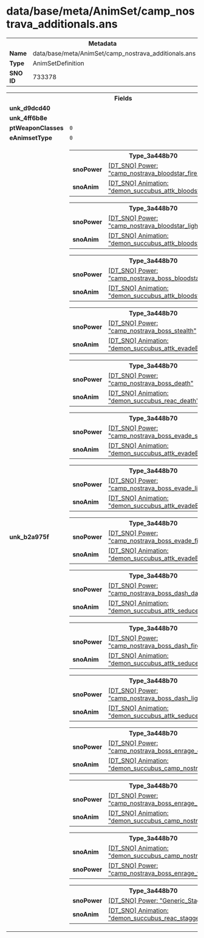 <h1>data/base/meta/AnimSet/camp_nostrava_additionals.ans</h1><table><tr><th colspan="100%">Metadata</th></tr><tr><td><b>Name</b></td><td>data/base/meta/AnimSet/camp_nostrava_additionals.ans</td></tr><tr><td><b>Type</b></td><td>AnimSetDefinition</td></tr><tr><td><b>SNO ID</b></td><td>733378</td></tr></table>

<table><tr><th colspan="100%">Fields</th></tr><tr><td><b>unk_d9dcd40</b></td><td></td></tr><tr><td><b>unk_4ff6b8e</b></td><td></td></tr><tr><td><b>ptWeaponClasses</b></td><td><code>0</code>
</td></tr><tr><td><b>eAnimsetType</b></td><td><code>0</code></td></tr><tr><td><b>unk_b2a975f</b></td><td><table><tr><th colspan="100%">Type_3a448b70</th></tr><tr><td><b>snoPower</b></td><td><a href="..\Power\camp_nostrava_bloodstar_fire.pow.md">[DT_SNO] Power: "camp_nostrava_bloodstar_fire"</a></td></tr><tr><td><b>snoAnim</b></td><td><a href="..\Anim\demon_succubus_attk_bloodstar.ani.md">[DT_SNO] Animation: "demon_succubus_attk_bloodstar"</a></td></tr></table>


<table><tr><th colspan="100%">Type_3a448b70</th></tr><tr><td><b>snoPower</b></td><td><a href="..\Power\camp_nostrava_bloodstar_lightning.pow.md">[DT_SNO] Power: "camp_nostrava_bloodstar_lightning"</a></td></tr><tr><td><b>snoAnim</b></td><td><a href="..\Anim\demon_succubus_attk_bloodstar.ani.md">[DT_SNO] Animation: "demon_succubus_attk_bloodstar"</a></td></tr></table>


<table><tr><th colspan="100%">Type_3a448b70</th></tr><tr><td><b>snoPower</b></td><td><a href="..\Power\camp_nostrava_boss_bloodstar_base.pow.md">[DT_SNO] Power: "camp_nostrava_boss_bloodstar_base"</a></td></tr><tr><td><b>snoAnim</b></td><td><a href="..\Anim\demon_succubus_attk_bloodstar.ani.md">[DT_SNO] Animation: "demon_succubus_attk_bloodstar"</a></td></tr></table>


<table><tr><th colspan="100%">Type_3a448b70</th></tr><tr><td><b>snoPower</b></td><td><a href="..\Power\camp_nostrava_boss_stealth.pow.md">[DT_SNO] Power: "camp_nostrava_boss_stealth"</a></td></tr><tr><td><b>snoAnim</b></td><td><a href="..\Anim\demon_succubus_attk_evadeBack.ani.md">[DT_SNO] Animation: "demon_succubus_attk_evadeBack"</a></td></tr></table>


<table><tr><th colspan="100%">Type_3a448b70</th></tr><tr><td><b>snoPower</b></td><td><a href="..\Power\camp_nostrava_boss_death.pow.md">[DT_SNO] Power: "camp_nostrava_boss_death"</a></td></tr><tr><td><b>snoAnim</b></td><td><a href="..\Anim\demon_succubus_reac_death.ani.md">[DT_SNO] Animation: "demon_succubus_reac_death"</a></td></tr></table>


<table><tr><th colspan="100%">Type_3a448b70</th></tr><tr><td><b>snoPower</b></td><td><a href="..\Power\camp_nostrava_boss_evade_shadow.pow.md">[DT_SNO] Power: "camp_nostrava_boss_evade_shadow"</a></td></tr><tr><td><b>snoAnim</b></td><td><a href="..\Anim\demon_succubus_attk_evadeBack.ani.md">[DT_SNO] Animation: "demon_succubus_attk_evadeBack"</a></td></tr></table>


<table><tr><th colspan="100%">Type_3a448b70</th></tr><tr><td><b>snoPower</b></td><td><a href="..\Power\camp_nostrava_boss_evade_lightning.pow.md">[DT_SNO] Power: "camp_nostrava_boss_evade_lightning"</a></td></tr><tr><td><b>snoAnim</b></td><td><a href="..\Anim\demon_succubus_attk_evadeBack.ani.md">[DT_SNO] Animation: "demon_succubus_attk_evadeBack"</a></td></tr></table>


<table><tr><th colspan="100%">Type_3a448b70</th></tr><tr><td><b>snoPower</b></td><td><a href="..\Power\camp_nostrava_boss_evade_fire.pow.md">[DT_SNO] Power: "camp_nostrava_boss_evade_fire"</a></td></tr><tr><td><b>snoAnim</b></td><td><a href="..\Anim\demon_succubus_attk_evadeBack.ani.md">[DT_SNO] Animation: "demon_succubus_attk_evadeBack"</a></td></tr></table>


<table><tr><th colspan="100%">Type_3a448b70</th></tr><tr><td><b>snoPower</b></td><td><a href="..\Power\camp_nostrava_boss_dash_dark.pow.md">[DT_SNO] Power: "camp_nostrava_boss_dash_dark"</a></td></tr><tr><td><b>snoAnim</b></td><td><a href="..\Anim\demon_succubus_attk_seduce_nostrava.ani.md">[DT_SNO] Animation: "demon_succubus_attk_seduce_nostrava"</a></td></tr></table>


<table><tr><th colspan="100%">Type_3a448b70</th></tr><tr><td><b>snoPower</b></td><td><a href="..\Power\camp_nostrava_boss_dash_fire.pow.md">[DT_SNO] Power: "camp_nostrava_boss_dash_fire"</a></td></tr><tr><td><b>snoAnim</b></td><td><a href="..\Anim\demon_succubus_attk_seduce_nostrava.ani.md">[DT_SNO] Animation: "demon_succubus_attk_seduce_nostrava"</a></td></tr></table>


<table><tr><th colspan="100%">Type_3a448b70</th></tr><tr><td><b>snoPower</b></td><td><a href="..\Power\camp_nostrava_boss_dash_lightning.pow.md">[DT_SNO] Power: "camp_nostrava_boss_dash_lightning"</a></td></tr><tr><td><b>snoAnim</b></td><td><a href="..\Anim\demon_succubus_attk_seduce_nostrava.ani.md">[DT_SNO] Animation: "demon_succubus_attk_seduce_nostrava"</a></td></tr></table>


<table><tr><th colspan="100%">Type_3a448b70</th></tr><tr><td><b>snoPower</b></td><td><a href="..\Power\camp_nostrava_boss_enrage_dark.pow.md">[DT_SNO] Power: "camp_nostrava_boss_enrage_dark"</a></td></tr><tr><td><b>snoAnim</b></td><td><a href="..\Anim\demon_succubus_camp_nostrava_bigAttk.ani.md">[DT_SNO] Animation: "demon_succubus_camp_nostrava_bigAttk"</a></td></tr></table>


<table><tr><th colspan="100%">Type_3a448b70</th></tr><tr><td><b>snoPower</b></td><td><a href="..\Power\camp_nostrava_boss_enrage_lightning.pow.md">[DT_SNO] Power: "camp_nostrava_boss_enrage_lightning"</a></td></tr><tr><td><b>snoAnim</b></td><td><a href="..\Anim\demon_succubus_camp_nostrava_bigAttk.ani.md">[DT_SNO] Animation: "demon_succubus_camp_nostrava_bigAttk"</a></td></tr></table>


<table><tr><th colspan="100%">Type_3a448b70</th></tr><tr><td><b>snoAnim</b></td><td><a href="..\Anim\demon_succubus_camp_nostrava_bigAttk.ani.md">[DT_SNO] Animation: "demon_succubus_camp_nostrava_bigAttk"</a></td></tr><tr><td><b>snoPower</b></td><td><a href="..\Power\camp_nostrava_boss_enrage_fire.pow.md">[DT_SNO] Power: "camp_nostrava_boss_enrage_fire"</a></td></tr></table>


<table><tr><th colspan="100%">Type_3a448b70</th></tr><tr><td><b>snoPower</b></td><td><a href="..\Power\Generic_Stagger.pow.md">[DT_SNO] Power: "Generic_Stagger"</a></td></tr><tr><td><b>snoAnim</b></td><td><a href="..\Anim\demon_succubus_reac_stagger.ani.md">[DT_SNO] Animation: "demon_succubus_reac_stagger"</a></td></tr></table>


</td></tr></table>

